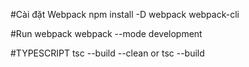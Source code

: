 #Cài đặt Webpack
npm install -D webpack webpack-cli

#Run webpack
webpack --mode development



#TYPESCRIPT
tsc --build --clean
or
tsc --build
